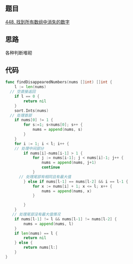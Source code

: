 ## 题目
[448. 找到所有数组中消失的数字](https://leetcode-cn.com/problems/find-all-numbers-disappeared-in-an-array/submissions/)

## 思路
各种判断堆砌

## 代码
```go
func findDisappearedNumbers(nums []int) []int {
	l := len(nums)
  // 空直接返回
	if l == 0 {
		return nil
	}
	sort.Ints(nums)
  // 处理首部
	if nums[0] != 1 {
		for s:=1; s<nums[0]; s++ {
			nums = append(nums, s)
		}
	}
	for i := 1; i < l; i++ {
    // 处理中间部分
		if nums[i]-nums[i-1] > 1 {
			for j := nums[i-1]; j < nums[i]-1; j++ {
				nums = append(nums, j+1)
				continue
			}
      // 处理尾部有相同且有最大值
		} else if nums[l-1] == nums[l-2] && i == l-1 {
			for x := nums[i] + 1; x <= l; x++ {
				nums = append(nums, x)
			}

		}
	}
   // 处理尾部没有最大值情况
	if nums[l-1] != l && nums[l-1] != nums[l-2] {
		nums = append(nums, l)
	}
	if len(nums) == l {
		return nil
	} else {
		return nums[l:]
	}
}
